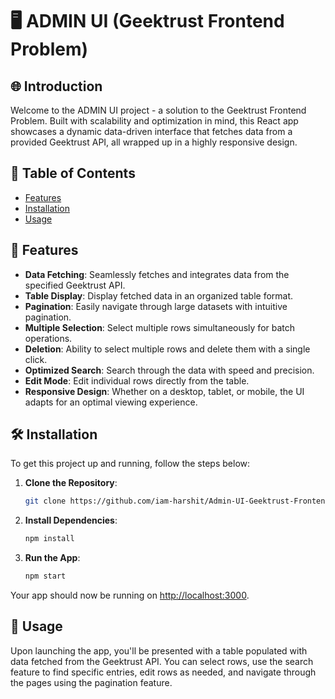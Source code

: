 # 🖥️ ADMIN UI (Geektrust Frontend Problem) 


## 🌐 Introduction
Welcome to the ADMIN UI project - a solution to the Geektrust Frontend Problem. Built with scalability and optimization in mind, this React app showcases a dynamic data-driven interface that fetches data from a provided Geektrust API, all wrapped up in a highly responsive design.

## 📜 Table of Contents
- [Features](#features) 
- [Installation](#installation)
- [Usage](#usage)

## 🚀 Features
- **Data Fetching**: Seamlessly fetches and integrates data from the specified Geektrust API.
- **Table Display**: Display fetched data in an organized table format.
- **Pagination**: Easily navigate through large datasets with intuitive pagination.
- **Multiple Selection**: Select multiple rows simultaneously for batch operations.
- **Deletion**: Ability to select multiple rows and delete them with a single click.
- **Optimized Search**: Search through the data with speed and precision.
- **Edit Mode**: Edit individual rows directly from the table.
- **Responsive Design**: Whether on a desktop, tablet, or mobile, the UI adapts for an optimal viewing experience.

## 🛠️ Installation
To get this project up and running, follow the steps below:

1. **Clone the Repository**: 
    ```bash
    git clone https://github.com/iam-harshit/Admin-UI-Geektrust-Frontend-Problem.git
    ```
    
2. **Install Dependencies**:
    ```bash
    npm install
    ```

3. **Run the App**:
    ```bash
    npm start
    ```

Your app should now be running on [http://localhost:3000](http://localhost:3000).

## 🧐 Usage
Upon launching the app, you'll be presented with a table populated with data fetched from the Geektrust API. You can select rows, use the search feature to find specific entries, edit rows as needed, and navigate through the pages using the pagination feature.
